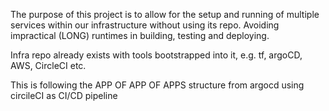The purpose of this project is to allow for the setup and running of multiple services within our infrastructure without using its repo. 
Avoiding impractical (LONG) runtimes in building, testing and deploying.

Infra repo already exists with tools bootstrapped into it, e.g. tf, argoCD, AWS, CircleCI etc.


This is following the APP OF APP OF APPS structure from argocd using circileCI as CI/CD pipeline